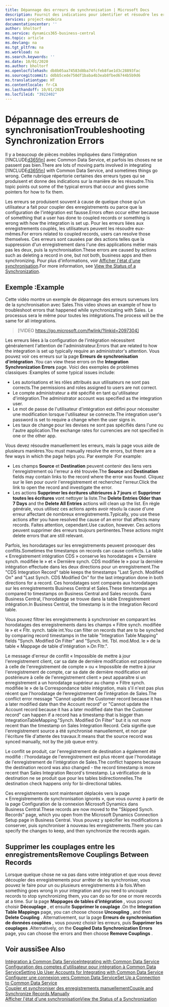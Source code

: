 ```yaml
---
title: Dépannage des erreurs de synchronisation | Microsoft Docs
description: Fournit des indications pour identifier et résoudre les erreurs de synchronisation.
services: project-madeira
documentationcenter: ''
author: bholtorf
ms.service: dynamics365-business-central
ms.topic: article
ms.devlang: na
ms.tgt_pltfrm: na
ms.workload: na
ms.search.keywords: ''
ms.date: 10/01/2020
ms.author: bholtorf
ms.openlocfilehash: db8b05aa74583d8ba74fcfeb8fae1d3c28893fac
ms.sourcegitcommit: ddbb5cede750df1baba4b3eab8fbed6744b5b9d6
ms.translationtype: HT
ms.contentlocale: fr-CA
ms.lasthandoff: 10/01/2020
ms.locfileid: "3922402"
---
```

# <a name="troubleshooting-synchronization-errors"></a><span data-ttu-id="e80f3-103">Dépannage des erreurs de synchronisation</span><span class="sxs-lookup"><span data-stu-id="e80f3-103">Troubleshooting Synchronization Errors</span></span>
<span data-ttu-id="e80f3-104">Il y a beaucoup de pièces mobiles impliquées dans l'intégration [!INCLUDE[d365fin](includes/d365fin_md.md)] avec Common Data Service, et parfois les choses ne se passent pas bien.</span><span class="sxs-lookup"><span data-stu-id="e80f3-104">There are lots of moving parts involved in integrating [!INCLUDE[d365fin](includes/d365fin_md.md)] with Common Data Service, and sometimes things go wrong.</span></span> <span data-ttu-id="e80f3-105">Cette rubrique répertorie certaines des erreurs types qui se produisent et donne des indications sur la manière de les résoudre.</span><span class="sxs-lookup"><span data-stu-id="e80f3-105">This topic points out some of the typical errors that occur and gives some pointers for how to fix them.</span></span>

<span data-ttu-id="e80f3-106">Les erreurs se produisent souvent à cause de quelque chose qu'un utilisateur a fait pour coupler des enregistrements ou parce que la configuration de l'intégration est fausse.</span><span class="sxs-lookup"><span data-stu-id="e80f3-106">Errors often occur either because of something that a user has done to coupled records or something is wrong with how the integration is set up.</span></span> <span data-ttu-id="e80f3-107">Pour les erreurs liées aux enregistrements couplés, les utilisateurs peuvent les résoudre eux-mêmes.</span><span class="sxs-lookup"><span data-stu-id="e80f3-107">For errors related to coupled records, users can resolve those themselves.</span></span> <span data-ttu-id="e80f3-108">Ces erreurs sont causées par des actions telles que la suppression d'un enregistrement dans l'une des applications métier mais pas les deux, puis la synchronisation.</span><span class="sxs-lookup"><span data-stu-id="e80f3-108">These errors are caused by actions such as deleting a record in one, but not both, business apps and then synchronizing.</span></span> <span data-ttu-id="e80f3-109">Pour plus d'informations, voir [Afficher l'état d'une synchronisation](admin-how-to-view-synchronization-status.md).</span><span class="sxs-lookup"><span data-stu-id="e80f3-109">For more information, see [View the Status of a Synchronization](admin-how-to-view-synchronization-status.md).</span></span>

## <a name="example"></a><span data-ttu-id="e80f3-110">Exemple :</span><span class="sxs-lookup"><span data-stu-id="e80f3-110">Example</span></span>
<span data-ttu-id="e80f3-111">Cette vidéo montre un exemple de dépannage des erreurs survenues lors de la synchronisation avec Sales.</span><span class="sxs-lookup"><span data-stu-id="e80f3-111">This video shows an example of how to troubleshoot errors that happened while synchronizating with Sales.</span></span> <span data-ttu-id="e80f3-112">Le processus sera le même pour toutes les intégrations.</span><span class="sxs-lookup"><span data-stu-id="e80f3-112">The process will be the same for all integrations.</span></span> 

> [!VIDEO https://go.microsoft.com/fwlink/?linkid=2097304]

<span data-ttu-id="e80f3-113">Les erreurs liées à la configuration de l'intégration nécessitent généralement l'attention de l'administrateur.</span><span class="sxs-lookup"><span data-stu-id="e80f3-113">Errors that are related to how the integration is set up typically require an administrator's attention.</span></span> <span data-ttu-id="e80f3-114">Vous pouvez voir ces erreurs sur la page **Erreurs de synchronisation d'intégration** .</span><span class="sxs-lookup"><span data-stu-id="e80f3-114">You can view these errors on the **Integration Synchronization Errors** page.</span></span> <span data-ttu-id="e80f3-115">Voici des exemples de problèmes classiques :</span><span class="sxs-lookup"><span data-stu-id="e80f3-115">Examples of some typical issues include:</span></span>  
  
* <span data-ttu-id="e80f3-116">Les autorisations et les rôles attribués aux utilisateurs ne sont pas corrects.</span><span class="sxs-lookup"><span data-stu-id="e80f3-116">The permissions and roles assigned to users are not correct.</span></span>  
* <span data-ttu-id="e80f3-117">Le compte administrateur a été spécifié en tant qu'utilisateur d'intégration.</span><span class="sxs-lookup"><span data-stu-id="e80f3-117">The administrator account was specified as the integration user.</span></span>  
* <span data-ttu-id="e80f3-118">Le mot de passe de l'utilisateur d'intégration est défini pour nécessiter une modification lorsque l'utilisateur se connecte.</span><span class="sxs-lookup"><span data-stu-id="e80f3-118">The integration user's password is set to require a change when the user signs in.</span></span>  
* <span data-ttu-id="e80f3-119">Les taux de change pour les devises ne sont pas spécifiés dans l'une ou l'autre application.</span><span class="sxs-lookup"><span data-stu-id="e80f3-119">The exchange rates for currencies are not specified in one or the other app.</span></span>  
  
<span data-ttu-id="e80f3-120">Vous devez résoudre manuellement les erreurs, mais la page vous aide de plusieurs manières.</span><span class="sxs-lookup"><span data-stu-id="e80f3-120">You must manually resolve the errors, but there are a few ways in which the page helps you.</span></span> <span data-ttu-id="e80f3-121">Par exemple :</span><span class="sxs-lookup"><span data-stu-id="e80f3-121">For example:</span></span>  

* <span data-ttu-id="e80f3-122">Les champs **Source** et **Destination** peuvent contenir des liens vers l'enregistrement où l'erreur a été trouvée.</span><span class="sxs-lookup"><span data-stu-id="e80f3-122">The **Source** and **Destination** fields may contain links to the record where the error was found.</span></span> <span data-ttu-id="e80f3-123">Cliquez sur le lien pour ouvrir l'enregistrement et recherchez l'erreur.</span><span class="sxs-lookup"><span data-stu-id="e80f3-123">Click the link to open the record and investigate the error.</span></span>  
* <span data-ttu-id="e80f3-124">Les actions **Supprimer les écritures ultérieures à 7 jours** et **Supprimer toutes les écritures** vont nettoyer la liste.</span><span class="sxs-lookup"><span data-stu-id="e80f3-124">The **Delete Entries Older than 7 Days** and the **Delete All Entries** actions will clean up the list.</span></span> <span data-ttu-id="e80f3-125">En règle générale, vous utilisez ces actions après avoir résolu la cause d'une erreur affectant de nombreux enregistrements.</span><span class="sxs-lookup"><span data-stu-id="e80f3-125">Typically, you use these actions after you have resolved the cause of an error that affects many records.</span></span> <span data-ttu-id="e80f3-126">Faites attention, cependant.</span><span class="sxs-lookup"><span data-stu-id="e80f3-126">Use caution, however.</span></span> <span data-ttu-id="e80f3-127">Ces actions peuvent supprimer des erreurs toujours pertinentes.</span><span class="sxs-lookup"><span data-stu-id="e80f3-127">These actions might delete errors that are still relevant.</span></span>

<span data-ttu-id="e80f3-128">Parfois, les horodatages sur les enregistrements peuvent provoquer des conflits.</span><span class="sxs-lookup"><span data-stu-id="e80f3-128">Sometimes the timestamps on records can cause conflicts.</span></span> <span data-ttu-id="e80f3-129">La table « Enregistrement intégration CDS » conserve les horodatages « Dernière synch. modifiée le » et « Dernière synch. CDS modifiée le » pour la dernière intégration effectuée dans les deux directions pour un enregistrement.</span><span class="sxs-lookup"><span data-stu-id="e80f3-129">The "CDS Integration Record" table keeps the timestamps "Last Synch. Modified On" and "Last Synch. CDS Modified On" for the last integration done in both directions for a record.</span></span> <span data-ttu-id="e80f3-130">Ces horodatages sont comparés aux horodatages sur les enregistrements Business Central et Sales.</span><span class="sxs-lookup"><span data-stu-id="e80f3-130">These timestamps are compared to timestamps on Business Central and Sales records.</span></span> <span data-ttu-id="e80f3-131">Dans Business Central, l'horodatage se trouve dans la table Enregistrement intégration.</span><span class="sxs-lookup"><span data-stu-id="e80f3-131">In Business Central, the timestamp is in the Integration Record table.</span></span>

<span data-ttu-id="e80f3-132">Vous pouvez filtrer les enregistrements à synchroniser en comparant les horodatages des enregistrements dans les champs « Filtre synch. modifiée le » et « Fltr. synch. table int.</span><span class="sxs-lookup"><span data-stu-id="e80f3-132">You can filter on records that are to be synched by comparing record timestamps in the table "Integration Table Mapping" fields "Synch. Modified On Filter" and "Synch. Int. Tbl.</span></span> <span data-ttu-id="e80f3-133">mod.</span><span class="sxs-lookup"><span data-stu-id="e80f3-133">Mod.</span></span> <span data-ttu-id="e80f3-134">le » de la table « Mappage de table d'intégration ».</span><span class="sxs-lookup"><span data-stu-id="e80f3-134">On Fltr.".</span></span>

<span data-ttu-id="e80f3-135">Le message d'erreur de conflit « Impossible de mettre à jour l'enregistrement client, car sa date de dernière modification est postérieure à celle de l'enregistrement de compte » ou « Impossible de mettre à jour l'enregistrement de compte, car sa date de dernière modification est postérieure à celle de l'enregistrement client » peut apparaître si un enregistrement a un horodatage supérieur au champ « Filtre synch. modifiée le » de la Correspondance table intégration, mais s'il n'est pas plus récent que l'horodatage de l’enregistrement de l’intégration de Sales.</span><span class="sxs-lookup"><span data-stu-id="e80f3-135">The conflict error message "Cannot update the Customer record because it has a later modified date than the Account record" or "Cannot update the Account record because it has a later modified date than the Customer record" can happen if a record has a timestamp that is bigger than IntegrationTableMapping."Synch. Modified On Filter" but it is not more recent than the timestamp on Sales Integration Record.</span></span> <span data-ttu-id="e80f3-136">Cela signifie que l'enregistrement source a été synchronisé manuellement, et non par l'écriture file d'attente des travaux.</span><span class="sxs-lookup"><span data-stu-id="e80f3-136">It means that the source record was synced manually, not by the job queue entry.</span></span> 

<span data-ttu-id="e80f3-137">Le conflit se produit, car l'enregistrement de destination a également été modifié : l'horodatage de l'enregistrement est plus récent que l'horodatage de l'enregistrement de l'intégration de Sales.</span><span class="sxs-lookup"><span data-stu-id="e80f3-137">The conflict happens because the destination record was also changed  - the record timestamp is more recent than Sales Integration Record's timestamp.</span></span> <span data-ttu-id="e80f3-138">La vérification de la destination ne se produit que pour les tables bidirectionnelles.</span><span class="sxs-lookup"><span data-stu-id="e80f3-138">The destination check happens only for bi-directional tables.</span></span> 

<span data-ttu-id="e80f3-139">Ces enregistrements sont maintenant déplacés vers la page « Enregistrements de synchronisation ignorés », que vous ouvrez à partir de la page Configuration de la connexion Microsoft Dynamics dans Business Central.</span><span class="sxs-lookup"><span data-stu-id="e80f3-139">These records are now moved to the "Skipped Synch. Records" page, which you open from the Microsoft Dynamics Connection Setup page in Business Central.</span></span> <span data-ttu-id="e80f3-140">Vous pouvez y spécifier les modifications à conserver, puis synchroniser à nouveau les enregistrements.</span><span class="sxs-lookup"><span data-stu-id="e80f3-140">There you can specify the changes to keep, and then synchronize the records again.</span></span>

## <a name="remove-couplings-between-records"></a><span data-ttu-id="e80f3-141">Supprimer les couplages entre les enregistrements</span><span class="sxs-lookup"><span data-stu-id="e80f3-141">Remove Couplings Between Records</span></span>
<span data-ttu-id="e80f3-142">Lorsque quelque chose ne va pas dans votre intégration et que vous devez découpler des enregistrements pour arrêter de les synchroniser, vous pouvez le faire pour un ou plusieurs enregistrements à la fois.</span><span class="sxs-lookup"><span data-stu-id="e80f3-142">When something goes wrong in your integration and you need to uncouple records to stop synchronizing them, you can do so for one or more records at a time.</span></span> <span data-ttu-id="e80f3-143">Sur la page **Mappages de tables d’intégration** , vous pouvez choisir **Découplage** , et ensuite **Supprimer le couplage** .</span><span class="sxs-lookup"><span data-stu-id="e80f3-143">On the **Integration Table Mappings** page, you can choose choose **Uncoupling** , and then **Delete Coupling** .</span></span> <span data-ttu-id="e80f3-144">Alternativement, sur la page **Erreurs de synchronisation de données couplées** , vous pouvez choisir les erreurs, puis **Supprimer les couplages** .</span><span class="sxs-lookup"><span data-stu-id="e80f3-144">Alternatively, on the **Coupled Data Synchronization Errors** page, you can choose the errors and then choose **Remove Couplings** .</span></span> 

## <a name="see-also"></a><span data-ttu-id="e80f3-145">Voir aussi</span><span class="sxs-lookup"><span data-stu-id="e80f3-145">See Also</span></span>
[<span data-ttu-id="e80f3-146">Intégration à Common Data Service</span><span class="sxs-lookup"><span data-stu-id="e80f3-146">Integrating with Common Data Service</span></span>](admin-prepare-dynamics-365-for-sales-for-integration.md)  
[<span data-ttu-id="e80f3-147">Configuration des comptes d'utilisateur pour intégration à Common Data Service</span><span class="sxs-lookup"><span data-stu-id="e80f3-147">Setting Up User Accounts for Integrating with Common Data Service</span></span>](admin-setting-up-integration-with-dynamics-sales.md)  
[<span data-ttu-id="e80f3-148">Configurer une connexion vers Common Data Service</span><span class="sxs-lookup"><span data-stu-id="e80f3-148">Set Up a Connection to Common Data Service</span></span>](admin-how-to-set-up-a-dynamics-crm-connection.md)  
[<span data-ttu-id="e80f3-149">Coupler et synchroniser des enregistrements manuellement</span><span class="sxs-lookup"><span data-stu-id="e80f3-149">Couple and Synchronize Records Manually</span></span>](admin-how-to-couple-and-synchronize-records-manually.md)  
[<span data-ttu-id="e80f3-150">Afficher l'état d'une synchronisation</span><span class="sxs-lookup"><span data-stu-id="e80f3-150">View the Status of a Synchronization</span></span>](admin-how-to-view-synchronization-status.md)  
